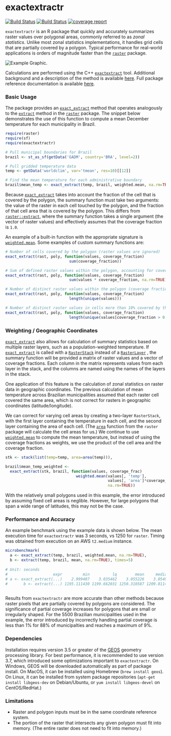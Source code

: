 # exactextractr

[![Build Status](https://gitlab.com/isciences/exactextractr/badges/master/build.svg)](https://gitlab.com/isciences/exactextractr/pipelines)
[![Build Status](https://ci.appveyor.com/api/projects/status/aixqdcq7e065eb2h/branch/master?svg=true)](https://ci.appveyor.com/project/dbaston1/exactextractr/branch/master)
[![coverage report](https://gitlab.com/isciences/exactextractr/badges/master/coverage.svg)](https://isciences.gitlab.io/exactextractr/coverage.html)

`exactextractr` is an R package that quickly and accurately summarizes raster
values over polygonal areas, commonly referred to as _zonal statistics_. Unlike
most zonal statistics implementations, it handles grid cells that are partially
covered by a polygon. Typical performance for real-world applications is orders
of magnitude faster than the
[`raster`](https://cran.r-project.org/web/packages/raster/index.html) package.

![Example Graphic](https://exactextractr.s3.us-east-2.amazonaws.com/brazil_precip.png).

Calculations are performed using the C++
[`exactextract`](https://github.com/isciences/exactextract) tool. Additional
background and a description of the method is available
[here](https://github.com/isciences/exactextract#background).
Full package reference documentation is available
[here](https://isciences.gitlab.io/exactextractr/reference).

### Basic Usage

The package provides an
[`exact_extract`](https://isciences.gitlab.io/exactextractr/reference/exact_extract.html)
method that operates analogously to the
[`extract`](https://www.rdocumentation.org/packages/raster/topics/extract)
method in the
[`raster`](https://cran.r-project.org/web/packages/raster/index.html) package.
The snippet below demonstrates the use of this function to compute a mean
December temperature for each municipality in Brazil.

```r
require(raster)
require(sf)
require(exactextractr)

# Pull municipal boundaries for Brazil
brazil <- st_as_sf(getData('GADM', country='BRA', level=2))

# Pull gridded temperature data
temp <- getData('worldclim', var='tmean', res=10)[[12]]

# Find the mean temperature for each administrative boundary
brazil$mean_temp <- exact_extract(temp, brazil, weighted.mean, na.rm=TRUE)
```

Because
[`exact_extract`](https://isciences.gitlab.io/exactextractr/reference/exact_extract.html)
takes into account the fraction of the cell that is covered by the polygon, the
summary function must take two arguments: the value of the raster in each cell
touched by the polygon, and the fraction of that cell area that is covered by
the polygon. This differs from
[`raster::extract`](https://www.rdocumentation.org/packages/raster/topics/extract),
where the summary function takes a single argument (the vector of raster values)
and effectively assumes that the coverage fraction is `1.0`.

An example of a built-in function with the appropriate signature is 
[`weighted.mean`](https://www.rdocumentation.org/packages/stats/topics/weighted.mean).
Some examples of custom summary functions are:

```r
# Number of cells covered by the polygon (raster values are ignored)
exact_extract(rast, poly, function(values, coverage_fraction)
                            sum(coverage_fraction))

# Sum of defined raster values within the polygon, accounting for coverage fraction
exact_extract(rast, poly, function(values, coverage_fraction)
                            sum(values * coverage_fraction, na.rm=TRUE))

# Number of distinct raster values within the polygon (coverage fractions are ignored)
exact_extract(rast, poly, function(values, coverage_fraction)
                            length(unique(values)))

# Number of distinct raster values in cells more than 10% covered by the polygon
exact_extract(rast, poly, function(values, coverage_fraction)
                            length(unique(values[coverage_fraction > 0.1])))
```

### Weighting / Geographic Coordinates

[`exact_extract`](https://isciences.gitlab.io/exactextractr/reference/exact_extract.html)
also allows for calculation of summary statistics based on
multiple raster layers, such as a population-weighted temperature. If
[`exact_extract`](https://isciences.gitlab.io/exactextractr/reference/exact_extract.html)
is called with a 
[`RasterStack`](https://www.rdocumentation.org/packages/raster/topics/Raster-class)
instead of a 
[`RasterLayer`](https://www.rdocumentation.org/packages/raster/topics/Raster-class)
, the
summary function will be provided a matrix of raster values and a vector of
coverage fractions. Each column in the matrix represents values from each layer
in the stack, and the columns are named using the names of the layers in the stack.

One application of this feature is the calculation of zonal statistics on raster
data in geographic coordinates. The previous calculation of mean temperature
across Brazilian municipalities assumed that each raster cell covered the same
area, which is not correct for rasters in geographic coordinates
(latitude/longitude).

We can correct for varying cell areas by creating a two-layer `RasterStack`,
with the first layer containing the temperature in each cell, and the second
layer containing the area of each cell. (The
[`area`](https://www.rdocumentation.org/packages/raster/topics/area)
function from the `raster` package will calculate the cell areas for us.) We
continue to use 
[`weighted.mean`](https://www.rdocumentation.org/packages/stats/topics/weighted.mean)
to compute the mean temperature, but instead of using the coverage fractions as
weights, we use the product of the cell area and the coverage fraction.

```r
stk <- stack(list(temp=temp, area=area(temp))),

brazil$mean_temp_weighted <- 
  exact_extract(stk, brazil, function(values, coverage_frac)
                               weighted.mean(values[, 'temp'],
                                             values[, 'area']*coverage_frac,
                                             na.rm=TRUE))
```

With the relatively small polygons used in this example, the error introduced
by assuming fixed cell areas is neglible. However, for large polygons that 
span a wide range of latitudes, this may not be the case.

### Performance and Accuracy

An example benchmark using the example data is shown below. The mean execution
time for `exactextractr` was 3 seconds, vs 1250 for `raster`. Timing was
obtained from execution on an AWS `t2.medium` instance.

```r
microbenchmark(
  a <- exact_extract(temp, brazil, weighted.mean, na.rm=TRUE),
  b <- extract(temp, brazil, mean, na.rm=TRUE), times=5)
  
# Unit: seconds
#                    expr         min          lq        mean     median          uq        max neval
# a <- exact_extract(...)    2.999407    3.035462    3.055226    3.05491    3.089642    3.09671     5
#       b <- extract(...) 1195.111430 1199.662031 1250.310587 1209.81141 1221.649817 1425.31824     5
  
```
Results from `exactextractr` are more accurate than other methods because raster
pixels that are partially covered by polygons are considered. The significance
of partial coverage increases for polygons that are small or irregularly shaped.
For the 5500 Brazilian municipalities used in the example, the error introduced
by incorrectly handling partial coverage is less than 1% for 88% of
municipalties and reaches a maximum of 9%.

### Dependencies

Installation requires version 3.5 or greater of the
[GEOS](https://geos.osgeo.org/) geometry processing library. For best
performance, it is recommended to use version 3.7, which introduced some
optimizations important to `exactextractr`. On Windows, GEOS will be downloaded
automatically as part of package install. On MacOS, it can be installed using
Homebrew (`brew install geos`). On Linux, it can be installed from system
package repositories (`apt-get install libgeos-dev` on Debian/Ubuntu, or `yum
install libgeos-devel` on CentOS/RedHat.)

### Limitations

 * Raster and polygon inputs must be in the same coordinate reference system.
 * The portion of the raster that intersects any given polygon must fit into 
   memory. (The entire raster does not need to fit into memory.)
